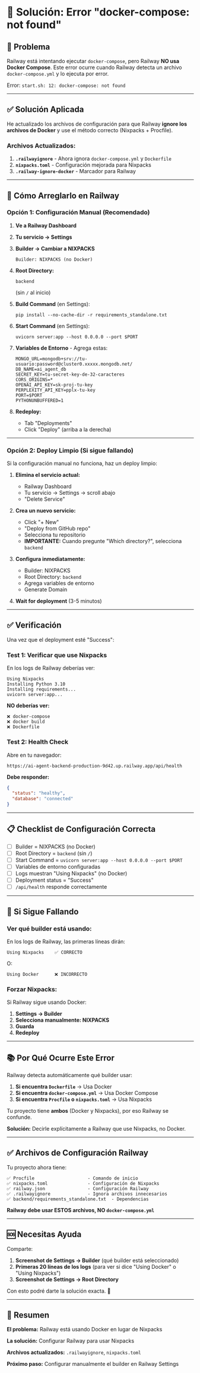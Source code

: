 # 🔧 Solución: Error "docker-compose: not found"

## 🚨 Problema

Railway está intentando ejecutar `docker-compose`, pero Railway **NO usa Docker Compose**. Este error ocurre cuando Railway detecta un archivo `docker-compose.yml` y lo ejecuta por error.

Error: `start.sh: 12: docker-compose: not found`

---

## ✅ Solución Aplicada

He actualizado los archivos de configuración para que Railway **ignore los archivos de Docker** y use el método correcto (Nixpacks + Procfile).

### Archivos Actualizados:

1. **`.railwayignore`** - Ahora ignora `docker-compose.yml` y `Dockerfile`
2. **`nixpacks.toml`** - Configuración mejorada para Nixpacks
3. **`.railway-ignore-docker`** - Marcador para Railway

---

## 🚀 Cómo Arreglarlo en Railway

### Opción 1: Configuración Manual (Recomendado)

1. **Ve a Railway Dashboard**
2. **Tu servicio → Settings**
3. **Builder → Cambiar a NIXPACKS**
   ```
   Builder: NIXPACKS (no Docker)
   ```

4. **Root Directory:**
   ```
   backend
   ```
   (sin `/` al inicio)

5. **Build Command** (en Settings):
   ```
   pip install --no-cache-dir -r requirements_standalone.txt
   ```

6. **Start Command** (en Settings):
   ```
   uvicorn server:app --host 0.0.0.0 --port $PORT
   ```

7. **Variables de Entorno** - Agrega estas:
   ```env
   MONGO_URL=mongodb+srv://tu-usuario:password@cluster0.xxxxx.mongodb.net/
   DB_NAME=ai_agent_db
   SECRET_KEY=tu-secret-key-de-32-caracteres
   CORS_ORIGINS=*
   OPENAI_API_KEY=sk-proj-tu-key
   PERPLEXITY_API_KEY=pplx-tu-key
   PORT=$PORT
   PYTHONUNBUFFERED=1
   ```

8. **Redeploy:**
   - Tab "Deployments"
   - Click "Deploy" (arriba a la derecha)

---

### Opción 2: Deploy Limpio (Si sigue fallando)

Si la configuración manual no funciona, haz un deploy limpio:

1. **Elimina el servicio actual:**
   - Railway Dashboard
   - Tu servicio → Settings → scroll abajo
   - "Delete Service"

2. **Crea un nuevo servicio:**
   - Click "+ New"
   - "Deploy from GitHub repo"
   - Selecciona tu repositorio
   - **IMPORTANTE:** Cuando pregunte "Which directory?", selecciona `backend`

3. **Configura inmediatamente:**
   - Builder: NIXPACKS
   - Root Directory: `backend`
   - Agrega variables de entorno
   - Generate Domain

4. **Wait for deployment** (3-5 minutos)

---

## ✅ Verificación

Una vez que el deployment esté "Success":

### Test 1: Verificar que use Nixpacks

En los logs de Railway deberías ver:
```
Using Nixpacks
Installing Python 3.10
Installing requirements...
uvicorn server:app...
```

**NO deberías ver:**
```
❌ docker-compose
❌ docker build
❌ Dockerfile
```

### Test 2: Health Check

Abre en tu navegador:
```
https://ai-agent-backend-production-9d42.up.railway.app/api/health
```

**Debe responder:**
```json
{
  "status": "healthy",
  "database": "connected"
}
```

---

## 📋 Checklist de Configuración Correcta

- [ ] Builder = NIXPACKS (no Docker)
- [ ] Root Directory = `backend` (sin `/`)
- [ ] Start Command = `uvicorn server:app --host 0.0.0.0 --port $PORT`
- [ ] Variables de entorno configuradas
- [ ] Logs muestran "Using Nixpacks" (no Docker)
- [ ] Deployment status = "Success"
- [ ] `/api/health` responde correctamente

---

## 🐛 Si Sigue Fallando

### Ver qué builder está usando:

En los logs de Railway, las primeras líneas dirán:
```
Using Nixpacks    ✅ CORRECTO
```

O:
```
Using Docker      ❌ INCORRECTO
```

### Forzar Nixpacks:

Si Railway sigue usando Docker:

1. **Settings → Builder**
2. **Selecciona manualmente: NIXPACKS**
3. **Guarda**
4. **Redeploy**

---

## 📚 Por Qué Ocurre Este Error

Railway detecta automáticamente qué builder usar:

1. **Si encuentra `Dockerfile`** → Usa Docker
2. **Si encuentra `docker-compose.yml`** → Usa Docker Compose
3. **Si encuentra `Procfile` o `nixpacks.toml`** → Usa Nixpacks

Tu proyecto tiene **ambos** (Docker y Nixpacks), por eso Railway se confunde.

**Solución:** Decirle explícitamente a Railway que use Nixpacks, no Docker.

---

## ✅ Archivos de Configuración Railway

Tu proyecto ahora tiene:

```
✅ Procfile                    - Comando de inicio
✅ nixpacks.toml               - Configuración de Nixpacks
✅ railway.json                - Configuración Railway
✅ .railwayignore              - Ignora archivos innecesarios
✅ backend/requirements_standalone.txt  - Dependencias
```

**Railway debe usar ESTOS archivos, NO `docker-compose.yml`**

---

## 🆘 Necesitas Ayuda

Comparte:

1. **Screenshot de Settings → Builder** (qué builder está seleccionado)
2. **Primeras 20 líneas de los logs** (para ver si dice "Using Docker" o "Using Nixpacks")
3. **Screenshot de Settings → Root Directory**

Con esto podré darte la solución exacta. 🎯

---

## 🎯 Resumen

**El problema:** Railway está usando Docker en lugar de Nixpacks

**La solución:** Configurar Railway para usar Nixpacks

**Archivos actualizados:** `.railwayignore`, `nixpacks.toml`

**Próximo paso:** Configurar manualmente el builder en Railway Settings
